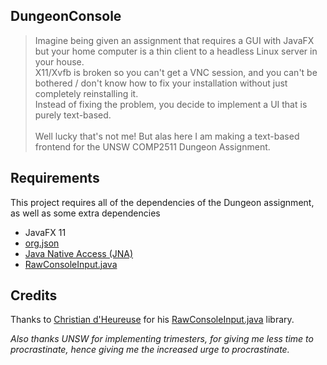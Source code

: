 DungeonConsole
---

> Imagine being given an assignment that requires a GUI with JavaFX but your home computer is a thin client to a headless Linux server in your house.  
X11/Xvfb is broken so you can't get a VNC session, and you can't be bothered / don't know how to fix your installation without just completely reinstalling it.  
Instead of fixing the problem, you decide to implement a UI that is purely text-based.  
&nbsp;  
Well lucky that's not me! But alas here I am making a text-based frontend for the UNSW COMP2511 Dungeon Assignment.

## Requirements

This project requires all of the dependencies of the Dungeon assignment, as well as some extra dependencies

* JavaFX 11
* [org.json](https://github.com/stleary/JSON-java)
* [Java Native Access (JNA)](https://github.com/java-native-access/jna)
* [RawConsoleInput.java](https://github.com/featherbear/RawConsoleInput.java)

## Credits

Thanks to [Christian d'Heureuse](http://www.inventec.ch/chdh/) for his [RawConsoleInput.java](https://github.com/featherbear/RawConsoleInput.java) library.  

_Also thanks UNSW for implementing trimesters, for giving me less time to procrastinate, hence giving me the increased urge to procrastinate._




